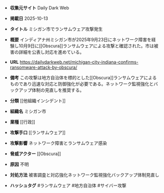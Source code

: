 - **収集元サイト**
Daily Dark Web

- **掲載日**
2025-10-13

- **タイトル**
ミシガン市でランサムウェア攻撃発生

- **概要**
インディアナ州ミシガン市が2025年9月23日にネットワーク障害を経験し10月9日に[[Obscura]]ランサムウェアによる攻撃と確認された。市は被害の詳細を公表し対応を進めている。

- **URL**
https://dailydarkweb.net/michigan-city-indiana-confirms-ransomware-attack-by-obscura/

- **備考**
この攻撃は地方自治体を標的とした[[Obscura]]ランサムウェアによるものであり迅速な対応と防御強化が必要である。ネットワーク監視強化とバックアップ体制の見直しを推奨する。

- **分類**
[[他組織インシデント]]

- **組織名**
ミシガン市

- **業種**
[[行政]]

- **攻撃手口**
[[ランサムウェア]]

- **攻撃影響**
ネットワーク障害とランサムウェア感染

- **脅威アクター**
[[Obscura]]

- **原因**
不明

- **対処方法**
被害調査と対応強化ネットワーク監視強化バックアップ体制見直し

- **ハッシュタグ**
#ランサムウェア #地方自治体 #サイバー攻撃
